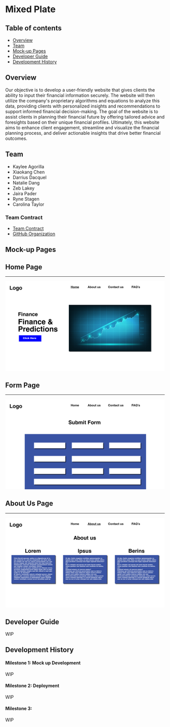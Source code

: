 # Mixed Plate

## Table of contents
* [Overview](#overview)
* [Team](#team)
* [Mock-up Pages](#mock-up-pages)
* [Developer Guide](#developer-guide)
* [Development History](#development-history)

## Overview
Our objective is to develop a user-friendly website that gives clients the ability to input their financial information securely. The website will then utilize the company's proprietary algorithms and equations to analyze this data, providing clients with personalized insights and recommendations to support informed financial decision-making. The goal of the website is to assist clients in planning their financial future by offering tailored advice and foresights based on their unique financial profiles. Ultimately, this website aims to enhance client engagement, streamline and visualize the financial planning process, and deliver actionable insights that drive better financial outcomes.

## Team
* Kaylee Agorilla
* Xiaokang Chen
* Darrius Dacquel
* Natalie Dang
* Zeb Lakey
* Jaira Pader
* Ryne Stagen
* Carolina Taylor

### Team Contract
* [Team Contract](https://docs.google.com/document/d/1RjQpE1v-KnegEi_WD4V4ywFx8YryvBxxtOvXPAtF67U/edit?usp=sharing)
* [GitHub Organization](https://github.com/mixed-plate)

## Mock-up Pages
 ## Home Page
 <hr>
 <img src = "./img/homePage.png" >
 
 ## Form Page 
  <hr>
 <img src = "./img/formPage.png" >
 
 ## About Us Page
  <hr>
 <img src = "./img/aboutUsPage.png" >

## Developer Guide
WIP

## Development History
<h4>Milestone 1: Mock up Development</h4>
WIP
<h4>Milestone 2: Deployment</h4>
WIP
<h4>Milestone 3: </h4>
WIP
